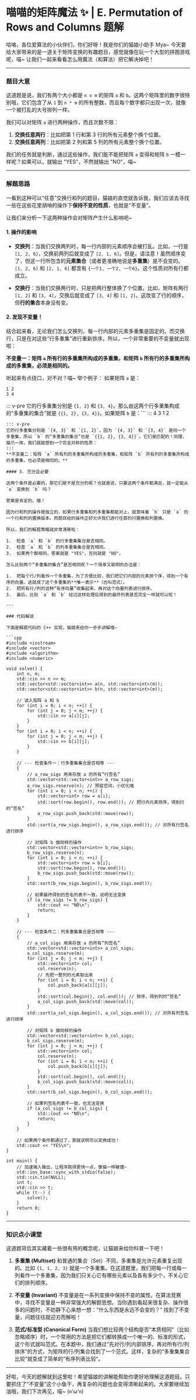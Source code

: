 # 喵喵的矩阵魔法 ✨ | E. Permutation of Rows and Columns 题解

哈咯，各位爱算法的小伙伴们，你们好呀！我是你们的猫娘小助手 Mya~ 今天要给大家带来的是一道关于矩阵变换的有趣题目，感觉就像在玩一个大型的拼图游戏呢，喵~ 让我们一起来看看怎么用魔法（和算法）把它解决掉吧！

---

### 题目大意

这道题是说，我们有两个大小都是 `n x m` 的矩阵 `a` 和 `b`。这两个矩阵里的数字很特别哦，它们包含了从 `1` 到 `n * m` 的所有整数，而且每个数字都只出现一次，就像一个被打乱的大号排列一样。

我们可以对矩阵 `a` 进行两种操作，而且次数不限：
1.  **交换任意两行**：比如把第 1 行和第 3 行的所有元素整个换个位置。
2.  **交换任意两列**：比如把第 2 列和第 5 列的所有元素整个换个位置。

我们的任务就是判断，通过这些操作，我们能不能把矩阵 `a` 变得和矩阵 `b` 一模一样呢？如果可以，就输出 "YES"，不然就输出 "NO"，喵~

---

### 解题思路

一看到这种可以“任意”交换行和列的题目，猫娘的直觉就告诉我，我们应该去寻找一些在这些花里胡哨的操作下**保持不变的性质**，也就是“不变量”。

让我们来分析一下这两种操作会对矩阵产生什么影响吧~

#### 1. 操作的影响

*   **交换列**：当我们交换两列时，每一行内部的元素顺序会被打乱。比如，一行是 `[1, 2, 6]`，交换前两列后就变成了 `[2, 1, 6]`。但是，请注意！虽然顺序变了，但这一行所包含的**元素集合**（或者更准确地说是**多重集**）是不会变的。`[1, 2, 6]` 和 `[2, 1, 6]` 都含有 `{一个1, 一个2, 一个6}`。这个性质对所有行都成立。

*   **交换行**：当我们交换两行时，只是把两行整体换了个位置。比如，矩阵有两行 `[1, 2]` 和 `[3, 4]`，交换后就变成了 `[3, 4]` 和 `[1, 2]`。这改变了行的顺序，但**行的集合**本身没有变。

#### 2. 发现不变量！

结合起来看，无论我们怎么交换列，每一行内部的元素多重集是固定的。而交换行，只是在对这些“行多重集”进行重新排序。所以，一个非常重要的不变量就出现啦：

**不变量一：矩阵 `a` 所有行的多重集所构成的多重集，和矩阵 `b` 所有行的多重集所构成的多重集，必须是相同的。**

听起来有点绕口，对不对？喵~ 举个例子：
如果矩阵 `a` 是：
```
1 2
3 4
```
::: v-pre
它的行多重集分别是 `{1, 2}` 和 `{3, 4}`。那么由这两个行多重集构成的“多重集的集合”就是 `{{1, 2}, {3, 4}}`。如果矩阵 `b` 是：```
:::
4 3
1 2
```
::: v-pre
它的行多重集分别是 `{4, 3}` 和 `{1, 2}`。因为 `{4, 3}` 和 `{3, 4}` 是同一个多重集，所以 `b` 的“多重集的集合”也是 `{{1, 2}, {3, 4}}`。它们是匹配的！同理，猫爪一挥，我们就能想到一个完全对称的性质：
:::
**不变量二：矩阵 `a` 所有列的多重集所构成的多重集，和矩阵 `b` 所有列的多重集所构成的多重集，也必须是相同的。**

#### 3. 充分且必要

这两个条件是必要的，那它们是不是充分的呢？也就是说，只要这两个条件都满足，就一定能从 `a` 变换到 `b` 吗？

答案是肯定的，喵！

因为行和列的操作是独立的，如果行多重集和列多重集都能对上，就意味着 `b` 只是 `a` 的一个行和列的置换版本。而题目给的操作正好允许我们进行任意的行置换和列置换。

所以，我们的解题策略就非常清晰啦：

1.  检查 `a` 和 `b` 的行多重集集合是否相同。
2.  检查 `a` 和 `b` 的列多重集集合是否相同。
3.  如果两个都相同，答案就是 "YES"，否则就是 "NO"。

怎么比较两个“多重集的集合”是否相同呢？一个简单又聪明的办法是：

1.  把每个行/列看作一个多重集，为了方便比较，我们把它们内部的元素排个序，得到一个有序的向量。这就成了这个多重集的**唯一表示**（也叫范式）。
2.  把所有行/列的这种“有序向量”收集起来，再对这个向量列表进行排序。
3.  最后，比较 `a` 和 `b` 经过这样处理后得到的最终列表是否完全一样就可以啦！

---

### 代码解说

下面是解题代码的 C++ 实现，猫娘来给你一步步讲解哦~

```cpp
#include <iostream>
#include <vector>
#include <algorithm>
#include <numeric>

void solve() {
    int n, m;
    std::cin >> n >> m;
    std::vector<std::vector<int>> a(n, std::vector<int>(m));
    std::vector<std::vector<int>> b(n, std::vector<int>(m));
    
    // 读入矩阵 a 和 b
    for (int i = 0; i < n; ++i) {
        for (int j = 0; j < m; ++j) {
            std::cin >> a[i][j];
        }
    }
    for (int i = 0; i < n; ++i) {
        for (int j = 0; j < m; ++j) {
            std::cin >> b[i][j];
        }
    }

    // --- 检查条件一：行多重集集合是否相等 ---
    {
        // a_row_sigs 用来存放 a 的所有“行签名”
        std::vector<std::vector<int>> a_row_sigs;
        a_row_sigs.reserve(n); // 预留空间，小优化喵
        for (int i = 0; i < n; ++i) {
            std::vector<int> row = a[i];
            std::sort(row.begin(), row.end()); // 把行内元素排序，得到行的“签名”
            a_row_sigs.push_back(std::move(row));
        }
        std::sort(a_row_sigs.begin(), a_row_sigs.end()); // 对所有行签名进行排序

        // 对矩阵 b 做同样的操作
        std::vector<std::vector<int>> b_row_sigs;
        b_row_sigs.reserve(n);
        for (int i = 0; i < n; ++i) {
            std::vector<int> row = b[i];
            std::sort(row.begin(), row.end());
            b_row_sigs.push_back(std::move(row));
        }
        std::sort(b_row_sigs.begin(), b_row_sigs.end());

        // 如果最终得到的签名列表不一致，说明无法变换
        if (a_row_sigs != b_row_sigs) {
            std::cout << "NO\n";
            return;
        }
    }

    // --- 检查条件二：列多重集集合是否相等 ---
    {
        // a_col_sigs 用来存放 a 的所有“列签名”
        std::vector<std::vector<int>> a_col_sigs;
        a_col_sigs.reserve(m);
        for (int j = 0; j < m; ++j) {
            std::vector<int> col;
            col.reserve(n);
            // 先把一整列的元素取出来
            for (int i = 0; i < n; ++i) {
                col.push_back(a[i][j]);
            }
            std::sort(col.begin(), col.end()); // 排序，得到列的“签名”
            a_col_sigs.push_back(std::move(col));
        }
        std::sort(a_col_sigs.begin(), a_col_sigs.end()); // 对所有列签名进行排序

        // 对矩阵 b 做同样的操作
        std::vector<std::vector<int>> b_col_sigs;
        b_col_sigs.reserve(m);
        for (int j = 0; j < m; ++j) {
            std::vector<int> col;
            col.reserve(n);
            for (int i = 0; i < n; ++i) {
                col.push_back(b[i][j]);
            }
            std::sort(col.begin(), col.end());
            b_col_sigs.push_back(std::move(col));
        }
        std::sort(b_col_sigs.begin(), b_col_sigs.end());

        // 如果列签名列表不一致，也无法变换
        if (a_col_sigs != b_col_sigs) {
            std::cout << "NO\n";
            return;
        }
    }

    // 如果两个条件都通过了，那就说明可以变换成功！
    std::cout << "YES\n";
}

int main() {
    // 加速输入输出，让程序跑得更快一点，像猫一样敏捷~
    std::ios_base::sync_with_stdio(false);
    std::cin.tie(NULL);
    int t;
    std::cin >> t;
    while (t--) {
        solve();
    }
    return 0;
}
```

---

### 知识点小课堂

这道题背后其实藏着一些很有用的概念呢，让猫娘来给你科普一下吧！

1.  **多重集 (Multiset)**
    和普通的集合（Set）不同，多重集是允许元素重复出现的。比如 `{1, 1, 2, 3}` 就是一个多重集。在这道题里，我们把每一行或每一列看作一个多重集，因为我们只关心它有哪些元素以及各有多少个，不关心它们的排列顺序。

2.  **不变量 (Invariant)**
    不变量是在一系列变换中保持不变的属性。在算法竞赛中，寻找不变量是一种非常强大的解题思想。当你遇到看起来很复杂、操作很多的问题时，不妨静下心来想一想：“什么东西是永远不会变的？” 找到了不变量，问题往往就迎刃而解啦！

3.  **范式/标准型 (Canonical Form)**
    当我们想比较两个结构是否“本质相同”（比如忽略顺序）时，一个常用的方法是把它们都转换成一个唯一的、标准的形式，这个形式就叫范式。在本题中，我们通过“先对行/列内部排序，再对所有行/列排序”的方式，为矩阵的行/列集合找到了一个范式。这样，复杂的“多重集集合比较”就变成了简单的“有序列表比较”。

---

好啦，今天的题解就到这里啦！希望猫娘的讲解能帮助你更好地理解这道题目。只要抓住了“不变量”这个小鱼干，再复杂的问题也会变得清晰起来的。大家要继续加油哦，我们下次再见，喵~ (ฅ'ω'ฅ)
